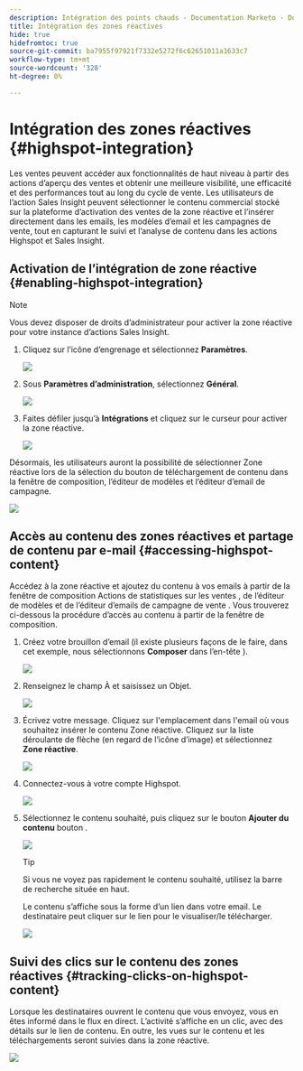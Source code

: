 ```yaml
---
description: Intégration des points chauds - Documentation Marketo - Documentation du produit
title: Intégration des zones réactives
hide: true
hidefromtoc: true
source-git-commit: ba7955f97921f7332e5272f6c62651011a1633c7
workflow-type: tm+mt
source-wordcount: '328'
ht-degree: 0%

---
```


# Intégration des zones réactives {#highspot-integration}

Les ventes peuvent accéder aux fonctionnalités de haut niveau à partir des actions d’aperçu des ventes et obtenir une meilleure visibilité, une efficacité et des performances tout au long du cycle de vente. Les utilisateurs de l’action Sales Insight peuvent sélectionner le contenu commercial stocké sur la plateforme d’activation des ventes de la zone réactive et l’insérer directement dans les emails, les modèles d’email et les campagnes de vente, tout en capturant le suivi et l’analyse de contenu dans les actions Highspot et Sales Insight.

## Activation de l’intégration de zone réactive {#enabling-highspot-integration}

>[!NOTE]
>
>Vous devez disposer de droits d’administrateur pour activer la zone réactive pour votre instance d’actions Sales Insight.

1. Cliquez sur l’icône d’engrenage et sélectionnez **Paramètres**.

   ![](assets/highspot-integration-1.png)

1. Sous **Paramètres d’administration**, sélectionnez **Général**.

   ![](assets/highspot-integration-2.png)

1. Faites défiler jusqu’à **Intégrations** et cliquez sur le curseur pour activer la zone réactive.

   ![](assets/highspot-integration-3.png)

Désormais, les utilisateurs auront la possibilité de sélectionner Zone réactive lors de la sélection du bouton de téléchargement de contenu dans la fenêtre de composition, l’éditeur de modèles et l’éditeur d’email de campagne.

![](assets/highspot-integration-4.png)

## Accès au contenu des zones réactives et partage de contenu par e-mail {#accessing-highspot-content}

Accédez à la zone réactive et ajoutez du contenu à vos emails à partir de la fenêtre de composition Actions de statistiques sur les ventes , de l’éditeur de modèles et de l’éditeur d’emails de campagne de vente . Vous trouverez ci-dessous la procédure d’accès au contenu à partir de la fenêtre de composition.

1. Créez votre brouillon d’email (il existe plusieurs façons de le faire, dans cet exemple, nous sélectionnons **Composer** dans l’en-tête ).

   ![](assets/highspot-integration-5.png)

1. Renseignez le champ À et saisissez un Objet.

   ![](assets/highspot-integration-6.png)

1. Écrivez votre message. Cliquez sur l&#39;emplacement dans l&#39;email où vous souhaitez insérer le contenu Zone réactive. Cliquez sur la liste déroulante de flèche (en regard de l’icône d’image) et sélectionnez **Zone réactive**.

   ![](assets/highspot-integration-7.png)

1. Connectez-vous à votre compte Highspot.

   ![](assets/highspot-integration-8.png)

1. Sélectionnez le contenu souhaité, puis cliquez sur le bouton **Ajouter du contenu** bouton .

   ![](assets/highspot-integration-9.png)

   >[!TIP]
   >
   >Si vous ne voyez pas rapidement le contenu souhaité, utilisez la barre de recherche située en haut.

   Le contenu s’affiche sous la forme d’un lien dans votre email. Le destinataire peut cliquer sur le lien pour le visualiser/le télécharger.

   ![](assets/highspot-integration-10.png)

## Suivi des clics sur le contenu des zones réactives {#tracking-clicks-on-highspot-content}

Lorsque les destinataires ouvrent le contenu que vous envoyez, vous en êtes informé dans le flux en direct. L’activité s’affiche en un clic, avec des détails sur le lien de contenu. En outre, les vues sur le contenu et les téléchargements seront suivies dans la zone réactive.

![](assets/highspot-integration-11.png)
